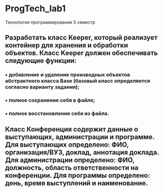 # ProgTech_lab1
Технология программирования 5 семестр 
## Разработать класс Keeper, который реализует контейнер для хранения и обработки объектов. Класс Keeper должен обеспечивать следующие функции:
### ▪ добавление и удаление производных объектов абстрактного класса Base (базовый класс определяется согласно варианту задания);
### ▪ полное сохранение себя в файле;
### ▪ полное восстановление себя из файла.

## Класс Конференция содержит данные о выступающих, администрации и программе. Для выступающих определено: ФИО, организация/ВУЗ, доклад, аннотация доклада. Для администрации определено: ФИО, должность, область ответственности на конференции. Для программы определено: день, время выступлений и наименование.
